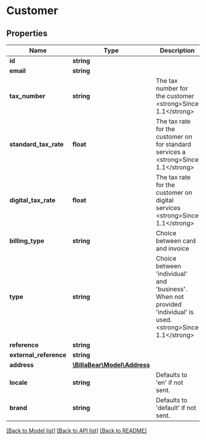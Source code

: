 # Customer

## Properties
Name | Type | Description | Notes
------------ | ------------- | ------------- | -------------
**id** | **string** |  | [optional] 
**email** | **string** |  | 
**tax_number** | **string** | The tax number for the customer &lt;strong&gt;Since 1.1&lt;/strong&gt; | [optional] 
**standard_tax_rate** | **float** | The tax rate for the customer on for standard services a &lt;strong&gt;Since 1.1&lt;/strong&gt; | [optional] 
**digital_tax_rate** | **float** | The tax rate for the customer on digital services &lt;strong&gt;Since 1.1&lt;/strong&gt; | [optional] 
**billing_type** | **string** | Choice between card and invoice | [optional] 
**type** | **string** | Choice between &#x27;individual&#x27; and &#x27;business&#x27;. When not provided &#x27;individual&#x27; is used. &lt;strong&gt;Since 1.1&lt;/strong&gt; | [optional] 
**reference** | **string** |  | [optional] 
**external_reference** | **string** |  | [optional] 
**address** | [**\BillaBear\Model\Address**](Address.md) |  | [optional] 
**locale** | **string** | Defaults to &#x27;en&#x27; if not sent. | [optional] 
**brand** | **string** | Defaults to &#x27;default&#x27; if not sent. | [optional] 

[[Back to Model list]](../../README.md#documentation-for-models) [[Back to API list]](../../README.md#documentation-for-api-endpoints) [[Back to README]](../../README.md)

